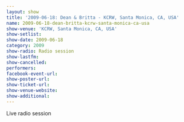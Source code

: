 ```yaml
---
layout: show
title: '2009-06-18: Dean & Britta - KCRW, Santa Monica, CA, USA'
name: 2009-06-18-dean-britta-kcrw-santa-monica-ca-usa
show-venue: 'KCRW, Santa Monica, CA, USA'
show-setlist: 
show-date: 2009-06-18
category: 2009
show-radio: Radio session
show-lastfm: 
show-cancelled: 
performers: 
facebook-event-url: 
show-poster-url: 
show-ticket-url: 
show-venue-website: 
show-additional: 
---
```


Live radio session